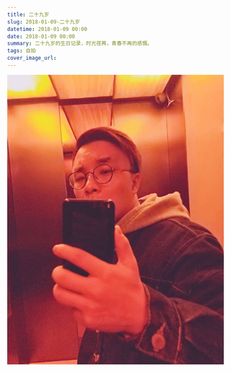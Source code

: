 ```yaml
---
title: 二十九岁
slug: 2018-01-09-二十九岁
datetime: 2018-01-09 00:00
date: 2018-01-09 00:00
summary: 二十九岁的生日记录，时光荏苒，青春不再的感慨。
tags: 自拍
cover_image_url: 
---
```

![69679-apqyz2ys8lh.png](../assets/2019/09/804296766.png)